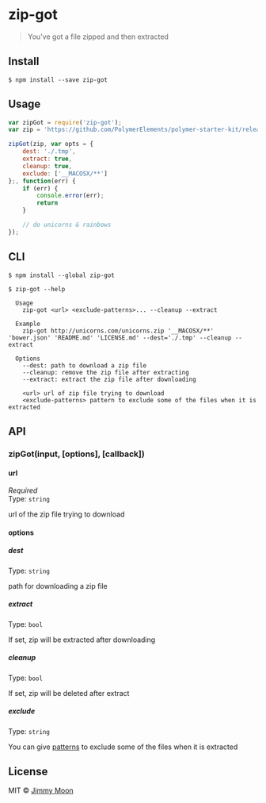 # zip-got

> You've got a file zipped and then extracted


## Install

```
$ npm install --save zip-got
```


## Usage

```js
var zipGot = require('zip-got');
var zip = 'https://github.com/PolymerElements/polymer-starter-kit/releases/download/v1.0.3/polymer-starter-kit-light-1.0.3.zip';

zipGot(zip, var opts = {
	dest: './.tmp',
	extract: true,
	cleanup: true,
	exclude: ['__MACOSX/**']
};, function(err) {
	if (err) {
		console.error(err);
		return
	}

	// do unicorns & rainbows
});
```

## CLI

```
$ npm install --global zip-got
```

```
$ zip-got --help

  Usage
    zip-got <url> <exclude-patterns>... --cleanup --extract

  Example
    zip-got http://unicorns.com/unicorns.zip '__MACOSX/**' 'bower.json' 'README.md' 'LICENSE.md' --dest='./.tmp' --cleanup --extract

  Options
	--dest: path to download a zip file
	--cleanup: remove the zip file after extracting
	--extract: extract the zip file after downloading

	<url> url of zip file trying to download
	<exclude-patterns> pattern to exclude some of the files when it is extracted
```


## API

### zipGot(input, [options], [callback])

#### url

*Required*  
Type: `string`

url of the zip file trying  to download

#### options

##### dest

Type: `string`  

path for downloading a zip file

##### extract

Type: `bool`

If set, zip will be extracted after downloading

##### cleanup

Type: `bool`

If set, zip will be deleted after extract

##### exclude

Type: `string`

You can give [patterns](https://github.com/isaacs/minimatch) to exclude some of the files when it is extracted

## License

MIT © [Jimmy Moon](http://ragingwind.me)
